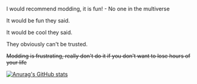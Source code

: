 I would recommend modding, it is fun! - No one in the multiverse

It would be fun they said.

It would be cool they said.

They obviously can't be trusted.

~~Modding is frustrating, really don't do it if you don't want to lose hours of your life~~


[![Anurag's GitHub stats](https://github-readme-stats.vercel.app/api?username=CoolModder)](https://github.com/anuraghazra/github-readme-stats)
